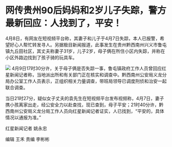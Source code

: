 # 网传贵州90后妈妈和2岁儿子失踪，警方最新回应：人找到了，平安！

4月8日，有网友在短视频平台称，其妻子和儿子于4月7日失踪，本人已报警，希望好心人帮忙转发寻人。另据极目新闻报道，此事发生在贵州黔西南州兴义市鲁屯镇九丘田社区，其丈夫称妻子31岁，儿子2岁，母子俩在所住小区内失踪，并称在小区外路边找到了孩子骑的玩具车。

![](https://inews.gtimg.com/om_bt/OwAUnLYRndR2EfNqBsS9nq4WHHlg7sZf2VRUvFlOoiynUAA/1000)
4月9日17时30分许，关于母子俩是否失踪一事，鲁屯镇政府工作人员曾回应红星新闻记者称，当地派出所和有关部门正在核实和调查中。黔西南州公安局义龙分局办公室工作人员表示，正组织相关力量调查，带班局领导已调度刑侦和治安一起联合调查。

当日21时27分，疑似女子丈夫的袁先生在短视频平台发布视频称，4月7日，妻子携小孩离家出走，经公安全力以赴查找，现已查到，母子平安；21时40分许，黔西南州公安局义龙分局工作人员向红星新闻记者证实，人已找到，“平安的，具体情况以通报为准。”

红星新闻记者 姚永忠

编辑 王禾 责编 李彬彬

